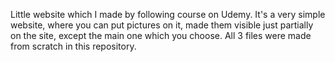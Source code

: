 Little website which I made by following course on Udemy. It's a very simple website, where you can put pictures on it, made them visible just partially on the site, except the main one which you choose. All 3 files were made from scratch in this repository.
